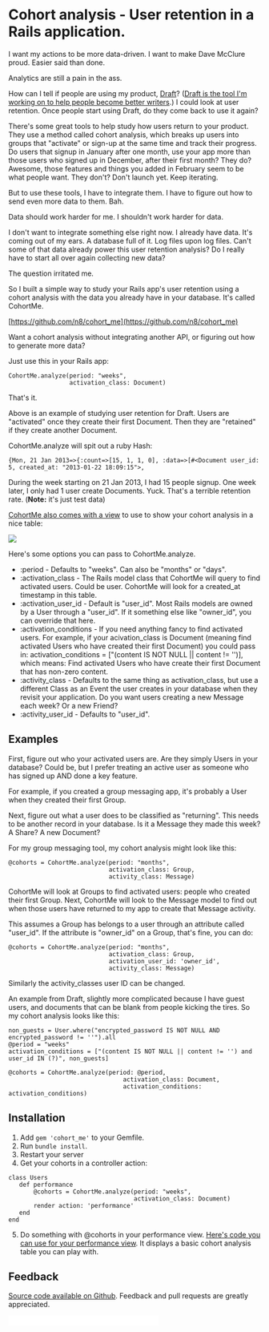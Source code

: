 # Cohort analysis - User retention in a Rails application.

I want my actions to be more data-driven. I want to make Dave McClure proud. Easier said than done. 

Analytics are still a pain in the ass. 

How can I tell if people are using my product, [Draft](https://draftin.com/)? ([Draft is the tool I'm working on to help people become better writers](http://ninjasandrobots.com/draft-version-control-for-writing).) I could look at user retention. Once people start using Draft, do they come back to use it again? 

There's some great tools to help study how users return to your product. They use a method called cohort analysis, which breaks up users into groups that "activate" or sign-up at the same time and track their progress. Do users that signup in January after one month, use your app more than those users who signed up in December, after their first month? They do? Awesome, those features and things you added in February seem to be what people want. They don't? Don't launch yet. Keep iterating.

But to use these tools, I have to integrate them. I have to figure out how to send even more data to them. Bah. 

Data should work harder for me. I shouldn't work harder for data.

I don't want to integrate something else right now. I already have data. It's coming out of my ears. A database full of it. Log files upon log files. Can't some of that data already power this user retention analysis? Do I really have to start all over again collecting new data?

The question irritated me. 

So I built a simple way to study your Rails app's user retention using a cohort analysis with the data you already have in your database. It's called CohortMe.

[https://github.com/n8/cohort_me](https://github.com/n8/cohort_me)

Want a cohort analysis without integrating another API, or figuring out how to generate more data? 

Just use this in your Rails app: 

```
CohortMe.analyze(period: "weeks", 
                 activation_class: Document)
```

That's it. 

Above is an example of studying user retention for Draft. Users are "activated" once they create their first Document. Then they are "retained" if they create another Document. 

CohortMe.analyze will spit out a ruby Hash: 

```
{Mon, 21 Jan 2013=>{:count=>[15, 1, 1, 0], :data=>[#<Document user_id: 5, created_at: "2013-01-22 18:09:15">,
```

During the week starting on 21 Jan 2013, I had 15 people signup. One week later, I only had 1 user create Documents. Yuck. That's a terrible retention rate. (**Note:** it's just test data) 

[CohortMe also comes with a view](https://raw.github.com/n8/cohort_me/master/lib/cohort_me/_cohort_table.html.erb) to use to show your cohort analysis in a nice table: 

![](http://i.imgur.com/qBbkZv8.png)

Here's some options you can pass to CohortMe.analyze.

* :period - Defaults to "weeks". Can also be "months" or "days".
* :activation_class - The Rails model class that CohortMe will query to find activated users. Could be user. CohortMe will look for a created_at timestamp in this table.
* :activation_user_id - Default is "user_id". Most Rails models are owned by a User through a "user_id". If it something else like "owner_id", you can override that here.
* :activation_conditions - If you need anything fancy to find activated users. For example, if your acivation_class is Document (meaning find activated Users who have created their first Document) you could pass in:  activation_conditions = ["(content IS NOT NULL || content != '')], which means: Find activated Users who have create their first Document that has non-zero content.
* :activity_class - Defaults to the same thing as activation_class, but use a different Class as an Event the user creates in your database when they revisit your application. Do you want users creating a new Message each week? Or a new Friend?
* :activity_user_id - Defaults to "user_id". 

Examples
--------- 

First, figure out who your activated users are. Are they simply Users in your database? Could be, but I prefer treating an active user as someone who has signed up AND done a key feature. 

For example, if you created a group messaging app, it's probably a User when they created their first Group.

Next, figure out what a user does to be classified as "returning". This needs to be another record in your database. Is it a Message they made this week? A Share? A new Document?

For my group messaging tool, my cohort analysis might look like this: 

```
@cohorts = CohortMe.analyze(period: "months", 
                            activation_class: Group, 
                            activity_class: Message)
```

CohortMe will look at Groups to find activated users: people who created their first Group. Next, CohortMe will look to the Message model to find out when those users have returned to my app to create that Message activity. 

This assumes a Group has belongs to a user through an attribute called "user_id". If the attribute is "owner_id" on a Group, that's fine, you can do: 

```
@cohorts = CohortMe.analyze(period: "months", 
                            activation_class: Group, 
                            activation_user_id: 'owner_id',
                            activity_class: Message)
```

Similarly the activity_classes user ID can be changed. 

An example from Draft, slightly more complicated because I have guest users, and documents that can be blank from people kicking the tires. So my cohort analysis looks like this: 

```
non_guests = User.where("encrypted_password IS NOT NULL AND encrypted_password != ''").all
@period = "weeks"
activation_conditions = ["(content IS NOT NULL || content != '') and user_id IN (?)", non_guests]

@cohorts = CohortMe.analyze(period: @period, 
                                activation_class: Document, 
                                activation_conditions: activation_conditions)
```

Installation
------------

1. Add `gem 'cohort_me'` to your Gemfile.
2. Run `bundle install`.
3. Restart your server 
4. Get your cohorts in a controller action: 

```
class Users
   def performance
       @cohorts = CohortMe.analyze(period: "weeks", 
                                   activation_class: Document)
       render action: 'performance'
   end
end
```
5. Do something with @cohorts in your performance view. 
[Here's code you can use for your performance view](https://raw.github.com/n8/cohort_me/master/lib/cohort_me/_cohort_table.html.erb). It displays a basic cohort analysis table you can play with. 


Feedback
--------
[Source code available on Github](https://github.com/n8/cohort_me). Feedback and pull requests are greatly appreciated.  

<iframe allowtransparency="true" frameborder="0" scrolling="no"
  src="//platform.twitter.com/widgets/follow_button.html?screen_name=natekontny&show_count=false"
  style="width:300px; height:20px;"></iframe>
